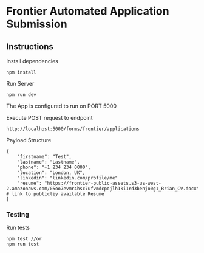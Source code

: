 # Frontier Automated Application Submission

## Instructions

Install dependencies

    npm install

Run Server
    
    npm run dev

The App is configured to run on PORT 5000

Execute POST request to endpoint
    
    http://localhost:5000/forms/frontier/applications

Payload Structure

    {
        "firstname": "Test",
        "lastname": "Lastname",
        "phone": "+1 234 234 0000",
        "location": "London, UK",
        "linkedin": "linkedin.com/profile/me"
        "resume": "https://frontier-public-assets.s3-us-west-2.amazonaws.com/05oo7evmr4hsc7ufvmdcpojlh1ki1rd3benjo0g1_Brian_CV.docx"  # link to publicliy available Resume
    }

### Testing

Run tests

    npm test //or
    npm run test

